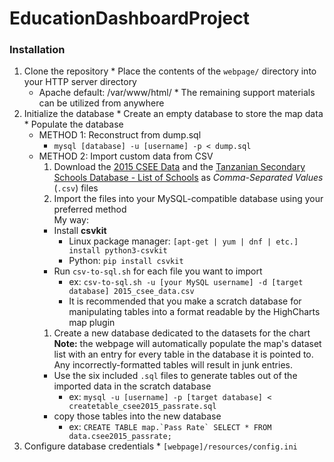 # EducationDashboardProject

### Installation
  1. Clone the repository
    * Place the contents of the `webpage/` directory into your HTTP server directory
      * Apache default: /var/www/html/
    * The remaining support materials can be utilized from anywhere
  2. Initialize the database
    * Create an empty database to store the map data
    * Populate the database  
      * METHOD 1: Reconstruct from dump.sql
        * `mysql [database] -u [username] -p < dump.sql`
      * METHOD 2: Import custom data from CSV
        1. Download the [2015 CSEE Data][2015-csee-data] and the [Tanzanian Secondary Schools Database - List of Schools][list-of-schools] as *Comma-Separated Values* (`.csv`) files
        1. Import the files into your MySQL-compatible database using your preferred method  
          My way:
          * Install **csvkit**
            * Linux package manager: `[apt-get | yum | dnf | etc.] install python3-csvkit`
            * Python: `pip install csvkit`
          * Run `csv-to-sql.sh` for each file you want to import
            * ex: `csv-to-sql.sh -u [your MySQL username] -d [target database] 2015_csee_data.csv`
            * It is recommended that you make a scratch database for manipulating tables into a format readable by the HighCharts map plugin
        1. Create a new database dedicated to the datasets for the chart  
          **Note:** the webpage will automatically populate the map's dataset list with an entry for every table in the database it is pointed to. Any incorrectly-formatted tables will result in junk entries.
          * Use the six included `.sql` files to generate tables out of the imported data in the scratch database
            * ex: `mysql -u [username] -p [target database] < createtable_csee2015_passrate.sql`
          * copy those tables into the new database
            * ex: ``CREATE TABLE map.`Pass Rate` SELECT * FROM data.csee2015_passrate;``
  3. Configure database credentials
    * `[webpage]/resources/config.ini`

[2015-csee-data]: https://drive.google.com/open?id=0ByavnGEqYLITN1BBTWpIYjlYNmc
[list-of-schools]: https://docs.google.com/a/scu.edu/spreadsheets/d/1mktIwy0yubeShQ69MG-0v7U9RnpOt4vkSiXHaPSoILI/edit?usp=sharing
